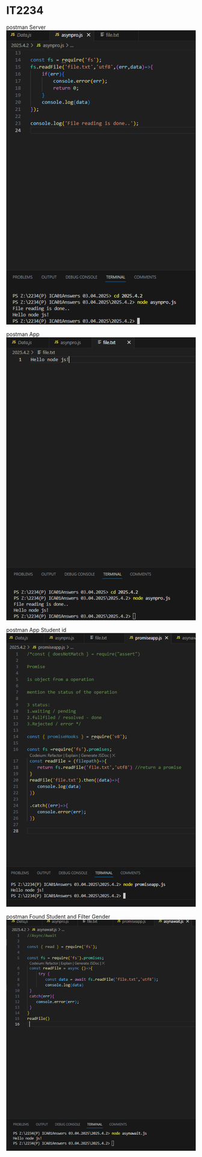 # IT2234

postman Server
![postmanServer](1i.png)

postman App
![postmanApp](1ii.png)

postman App Student id
![postmanAppStuid](2.png)

postman Found Student and Filter Gender
![postmanFoundStudent](3.png)
